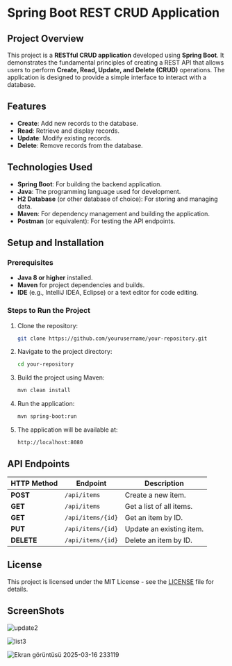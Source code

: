 # Spring Boot REST CRUD Application

## Project Overview

This project is a **RESTful CRUD application** developed using **Spring Boot**. It demonstrates the fundamental principles of creating a REST API that allows users to perform **Create, Read, Update, and Delete (CRUD)** operations. The application is designed to provide a simple interface to interact with a database.

## Features

- **Create**: Add new records to the database.
- **Read**: Retrieve and display records.
- **Update**: Modify existing records.
- **Delete**: Remove records from the database.

## Technologies Used

- **Spring Boot**: For building the backend application.
- **Java**: The programming language used for development.
- **H2 Database** (or other database of choice): For storing and managing data.
- **Maven**: For dependency management and building the application.
- **Postman** (or equivalent): For testing the API endpoints.

## Setup and Installation

### Prerequisites

- **Java 8 or higher** installed.
- **Maven** for project dependencies and builds.
- **IDE** (e.g., IntelliJ IDEA, Eclipse) or a text editor for code editing.

### Steps to Run the Project

1. Clone the repository:
    ```bash
    git clone https://github.com/yourusername/your-repository.git
    ```

2. Navigate to the project directory:
    ```bash
    cd your-repository
    ```

3. Build the project using Maven:
    ```bash
    mvn clean install
    ```

4. Run the application:
    ```bash
    mvn spring-boot:run
    ```

5. The application will be available at:
    ```
    http://localhost:8080
    ```

## API Endpoints

| HTTP Method | Endpoint            | Description               |
|-------------|---------------------|---------------------------|
| **POST**    | `/api/items`         | Create a new item.        |
| **GET**     | `/api/items`         | Get a list of all items.  |
| **GET**     | `/api/items/{id}`    | Get an item by ID.        |
| **PUT**     | `/api/items/{id}`    | Update an existing item.  |
| **DELETE**  | `/api/items/{id}`    | Delete an item by ID.     |

## License

This project is licensed under the MIT License - see the [LICENSE](LICENSE) file for details.

## ScreenShots

![update2](https://github.com/user-attachments/assets/64abc686-1733-47aa-9e1c-94fceaf8d4ee)


![list3](https://github.com/user-attachments/assets/f779a242-f512-4402-a28a-b3b81b4b9de6)


![Ekran görüntüsü 2025-03-16 233119](https://github.com/user-attachments/assets/cdf7477e-1c65-4d37-a4f5-cf2465d2d599)





